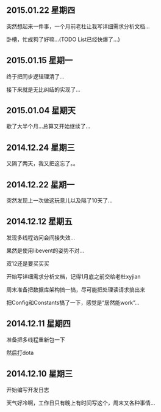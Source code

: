 ## 2015.01.22 星期四

突然想起来一件事，一个月前老杜让我写详细需求分析文档...

卧槽，忙成狗了好嘛...(TODO List已经快爆了...)

## 2015.01.15 星期一

终于把同步逻辑理清了...

接下来就是无比纠结的实现了...

## 2015.01.04 星期天

歇了大半个月...总算又开始继续了...

## 2014.12.24 星期三

又隔了两天，我又把这忘了。。
 
## 2014.12.22 星期一

突然发现上一次做这玩意儿以及隔了10天了...

## 2014.12.12 星期五

发现多线程访问会间接失效...

果然是使用libevent的姿势不对...

双12还是要买买买

开始写详细需求分析文档，记得1月底之前交给老杜xyjian

周末准备把数据库架构搞一搞，尽可能把处理读请求搞出来

把Config和Constants搞了一下，感觉是“居然能work”...

## 2014.12.11 星期四

准备把多线程重新包一下

然后打dota

## 2014.12.10 星期三

开始编写开发日志

天气好冷啊，工作日只有晚上有时间写这个，周末又各种事情...
